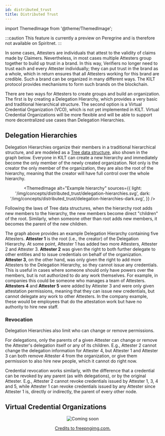```yaml
---
id: distributed_trust
title: Distributed Trust
---
```


import ThemedImage from '@theme/ThemedImage';

:::caution
This feature is currently a preview on Peregrine and is therefore not available on Spiritnet.
:::

In some cases, Attesters are individuals that attest to the validity of claims made by Claimers.
Nevertheless, in most cases multiple Attesters group together to build up trust in a brand.
In this way, Verifiers no longer need to trust each and every Attester individually; they can put trust in the brand as a whole, which in return ensures that all Attesters working for this brand are credible.
Such a brand can be organized in many different ways.
The KILT protocol provides mechanisms to form such brands on the blockchain.

There are two ways for Attesters to create groups and build an organization.
The first is by creating a Delegation Hierarchy, which provides a very basic and traditional hierarchical structure.
The second option is a Virtual Credential Organization (VCO), which is not yet implemented in KILT.
Virtual Credential Organizations will be more flexible and will be able to support more decentralized use cases than Delegation Hierarchies.

## Delegation Hierarchies

Delegation Hierarchies organize their members in a traditional hierarchical structure, and are modeled as a [Tree data structure](https://en.wikipedia.org/wiki/Tree_(data_structure)), also shown in the graph below.
Everyone in KILT can create a new hierarchy and immediately become the only member of the newly created organization.
Not only is the creator the only member of the organization, they are also the root of the hierarchy, meaning that the creator will have full control over the whole hierarchy.

<center>

<ThemedImage
  alt="Example hierarchy"
  sources={{
    light: '/img/concepts/distributed_trust/delegation-hierarchies.svg',
    dark: '/img/concepts/distributed_trust/delegation-hierarchies-dark.svg',
  }}
/>

</center>

Following the laws of Tree data structures, when the hierarchy root adds new members to the hierarchy, the new members become direct "children" of the root.
Similarly, when someone other than root adds new members, it becomes the parent of the new children.

The graph above provides an example Delegation Hierarchy containing five Attesters.
**Attester 1** is the root (i.e., the creator) of the Delegation Hierarchy.
At some point, Attester 1 has added two more Attesters, Attester 2 and Attester 3.
**Attester 2** was given the right to both further delegate to other entities and to issue credentials on behalf of the organization.
**Attester 3**, on the other hand, was only given the right to add more Attesters to the Delegation Hierarchy, so they cannot issue any credentials.
This is useful in cases where someone should only have powers over the members, but is not authorized to do any work themselves.
For example, in companies this could be someone who manages a team of Attesters.
**Attesters 4** and **Attester 5** were added by Attester 3 and were only given attestation permissions, meaning that they can issue new credentials, but cannot delegate any work to other Attesters.
In the company example, these would be employees that do the attestation work but have no authority to hire new staff.

### Revocation

Delegation Hierarchies also limit who can change or remove permissions.

For delegations, only the parents of a given Attester can change or remove the Attester's delegation itself or any of its children.
E.g., Attester 2 cannot change the delegation information for Attester 4, but Attester 1 and Attester 3 can both remove Attester 4 from the organization, or give them permission to also hire new people, which it cannot do right now.

Credential revocation works similarly, with the difference that a credential can be revoked by any parent (as with delegations), or by the original Attester.
E.g., Attester 2 cannot revoke credentials issued by Attester 1, 3, 4 and 5, while Attester 1 can revoke credentials issued by any Attester since Attester 1 is, directly or indirectly, the parent of every other node.

## Virtual Credential Organizations

<center>

![Coming soon](@site/static/img/concepts/distributed_trust/coming-soon.png)

[Credits to freepngimg.com.](https://freepngimg.com/png/11420-coming-soon-png-file)

</center>
